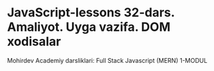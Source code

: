 # JavaScript-lessons  32-dars. Amaliyot. Uyga vazifa. DOM xodisalar
Mohirdev Academiy darsliklari: Full Stack Javascript (MERN) 1-MODUL
